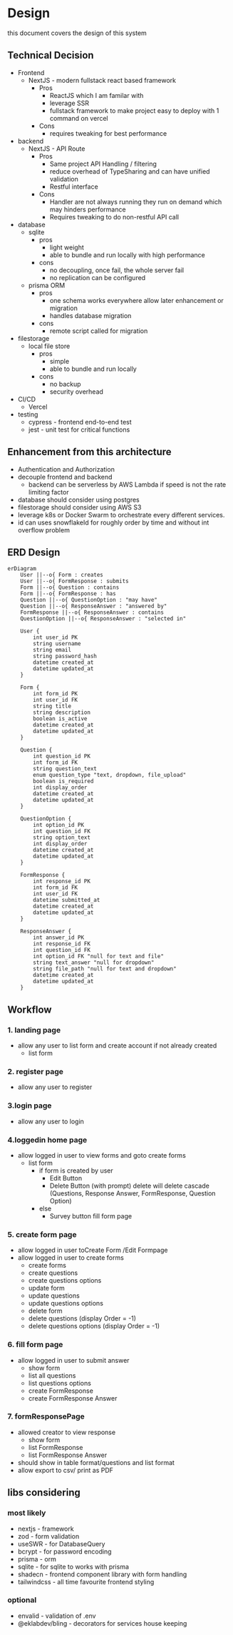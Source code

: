 # Design

this document covers the design of this system

## Technical Decision
- Frontend 
    - NextJS - modern fullstack react based framework
        - Pros
            - ReactJS which I am familar with
            - leverage SSR
            - fullstack framework to make project easy to deploy with 1 command on vercel
        - Cons
            - requires tweaking for best performance
- backend
    - NextJS - API Route
        - Pros
            - Same project API Handling / filtering
            - reduce overhead of TypeSharing and can have unified validation
            - Restful interface
        - Cons
            - Handler are not always running they run on demand which may hinders performance
            - Requires tweaking to do non-restful API call
- database
    - sqlite
        - pros
            - light weight
            - able to bundle and run locally with high performance
        - cons 
            - no decoupling, once fail, the whole server fail
            - no replication can be configured
    - prisma ORM
        - pros
            - one schema works everywhere allow later enhancement or migration
            - handles database migration
        - cons
            - remote script called for migration
- filestorage
    - local file store
        - pros
            - simple
            - able to bundle and run locally
        - cons
            - no backup
            - security overhead
- CI/CD
    - Vercel
- testing
    - cypress - frontend end-to-end test
    - jest - unit test for critical functions

## Enhancement from this architecture
- Authentication and Authorization
- decouple frontend and backend
    - backend can be serverless by AWS Lambda if speed is not the rate limiting factor
- database should consider using postgres
- filestorage should consider using AWS S3
- leverage k8s or Docker Swarm to orchestrate every different services.
- id can uses snowflakeId for roughly order by time and without int overflow problem

## ERD Design
```mermaid
erDiagram
    User ||--o{ Form : creates
    User ||--o{ FormResponse : submits
    Form ||--o{ Question : contains
    Form ||--o{ FormResponse : has
    Question ||--o{ QuestionOption : "may have"
    Question ||--o{ ResponseAnswer : "answered by"
    FormResponse ||--o{ ResponseAnswer : contains
    QuestionOption ||--o{ ResponseAnswer : "selected in"

    User {
        int user_id PK
        string username
        string email
        string password_hash
        datetime created_at
        datetime updated_at
    }

    Form {
        int form_id PK
        int user_id FK
        string title
        string description
        boolean is_active
        datetime created_at
        datetime updated_at
    }

    Question {
        int question_id PK
        int form_id FK
        string question_text
        enum question_type "text, dropdown, file_upload"
        boolean is_required
        int display_order
        datetime created_at
        datetime updated_at
    }

    QuestionOption {
        int option_id PK
        int question_id FK
        string option_text
        int display_order
        datetime created_at
        datetime updated_at
    }

    FormResponse {
        int response_id PK
        int form_id FK
        int user_id FK
        datetime submitted_at
        datetime created_at
        datetime updated_at
    }
    
    ResponseAnswer {
        int answer_id PK
        int response_id FK
        int question_id FK
        int option_id FK "null for text and file"
        string text_answer "null for dropdown"
        string file_path "null for text and dropdown"
        datetime created_at
        datetime updated_at
    }
```
## Workflow

### 1. landing page 
- allow any user to list form and create account if not already created
    - list form
### 2. register page
- allow any user to register
### 3.login page
- allow any user to login
### 4.loggedin home page
- allow logged in user to view forms and goto create forms
    - list form
        - if form is created by user
            - Edit Button
            - Delete Button (with prompt) delete will delete cascade (Questions, Response Answer, FormResponse, Question Option)
        - else 
            - Survey button fill form page
### 5. create form page
- allow logged in user toCreate Form /Edit Formpage
- allow logged in user to create forms
    - create forms
    - create questions
    - create questions options
    - update form
    - update questions
    - update questions options
    - delete form
    - delete questions (display Order = -1)
    - delete questions options (display Order = -1)
### 6. fill form page
- allow logged in user to submit answer
    - show form
    - list all questions
    - list questions options
    - create FormResponse
    - create FormResponse Answer
### 7. formResponsePage
- allowed creator to view response
    - show form
    - list FormResponse
    - list FormResponse Answer
- should show in table format/questions and list format
- allow export to csv/ print as PDF


## libs considering
### most likely
- nextjs - framework
- zod - form validation
- useSWR - for DatabaseQuery
- bcrypt - for password encoding
- prisma - orm
- sqlite - for sqlite to works with prisma
- shadecn - frontend component library with form handling
- tailwindcss - all time favourite frontend styling

### optional
- envalid - validation of .env
- @eklabdev/bling - decorators for services house keeping
